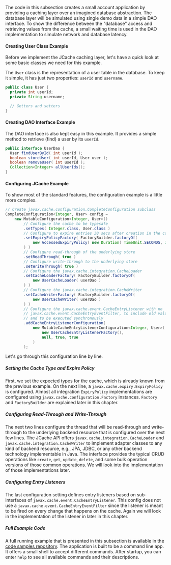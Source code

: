 
The code in this subsection creates a small account application by providing a caching layer over an imagined database abstraction. The
database layer will be simulated using single demo data in a simple DAO interface. To show the difference between the "database"
access and retrieving values from the cache, a small waiting time is used in the DAO implementation to simulate network and
database latency.

#### Creating User Class Example

Before we implement the JCache caching layer, let's have a quick look at some basic
classes we need for this example.

The `User` class is the representation of a user table in the database. To keep it simple, it has just two properties:
`userId` and `username`.

```java
public class User {
  private int userId;
  private String username;

  // Getters and setters
}
```
#### Creating DAO Interface Example

The DAO interface is also kept easy in this example. It provides a simple method to retrieve (find) a user by its `userId`.

```java
public interface UserDao {
  User findUserById( int userId );
  boolean storeUser( int userId, User user );
  boolean removeUser( int userId );
  Collection<Integer> allUserIds();
}
```
#### Configuring JCache Example

To show most of the standard features, the configuration example is a little more complex.

```java
// Create javax.cache.configuration.CompleteConfiguration subclass
CompleteConfiguration<Integer, User> config =
    new MutableConfiguration<Integer, User>()
        // Configure the cache to be typesafe
        .setTypes( Integer.class, User.class )
        // Configure to expire entries 30 secs after creation in the cache
        .setExpiryPolicyFactory( FactoryBuilder.factoryOf(
            new AccessedExpiryPolicy( new Duration( TimeUnit.SECONDS, 30 ) )
        ) )
        // Configure read-through of the underlying store
        .setReadThrough( true )
        // Configure write-through to the underlying store
        .setWriteThrough( true )
        // Configure the javax.cache.integration.CacheLoader
        .setCacheLoaderFactory( FactoryBuilder.factoryOf(
            new UserCacheLoader( userDao )
        ) )
        // Configure the javax.cache.integration.CacheWriter
        .setCacheWriterFactory( FactoryBuilder.factoryOf(
            new UserCacheWriter( userDao )
        ) )
        // Configure the javax.cache.event.CacheEntryListener with no
        // javax.cache.event.CacheEntryEventFilter, to include old value
        // and to be executed synchronously
        .addCacheEntryListenerConfiguration(
            new MutableCacheEntryListenerConfiguration<Integer, User>(
                new UserCacheEntryListenerFactory(),
                null, true, true
            )
        );
```

Let's go through this configuration line by line.

##### Setting the Cache Type and Expire Policy

First, we set the expected types for the cache, which is already known from the previous example. On the next line, a
`javax.cache.expiry.ExpiryPolicy` is configured. Almost all integration `ExpiryPolicy` implementations are configured using
`javax.cache.configuration.Factory` instances. `Factory` and `FactoryBuilder` are explained later in this chapter.

##### Configuring Read-Through and Write-Through

The next two lines configure the thread that will be read-through and write-through to the underlying backend resource that is configured
over the next few lines. The JCache API offers `javax.cache.integration.CacheLoader` and `javax.cache.integration.CacheWriter` to
implement adapter classes to any kind of backend resource, e.g., JPA, JDBC, or any other backend technology implementable in Java.
The interface provides the typical CRUD operations like `create`, `get`, `update`, `delete`, and some bulk operation versions of those
common operations. We will look into the implementation of those implementations later.

##### Configuring Entry Listeners

The last configuration setting defines entry listeners based on sub-interfaces of `javax.cache.event.CacheEntryListener`. This
config does not use a `javax.cache.event.CacheEntryEventFilter` since the listener is meant to be fired on every change that
happens on the cache. Again we will look in the implementation of the listener in later in this chapter.

##### Full Example Code

A full running example that is presented in this
subsection is available in the
<a href="https://github.com/hazelcast/hazelcast-code-samples/tree/master/jcache/src/main/java/com/hazelcast/examples/application" target="_blank">code samples repository</a>.
The application is built to be a command line app. It offers a small shell to accept different commands. After startup, you can
enter `help` to see all available commands and their descriptions.

